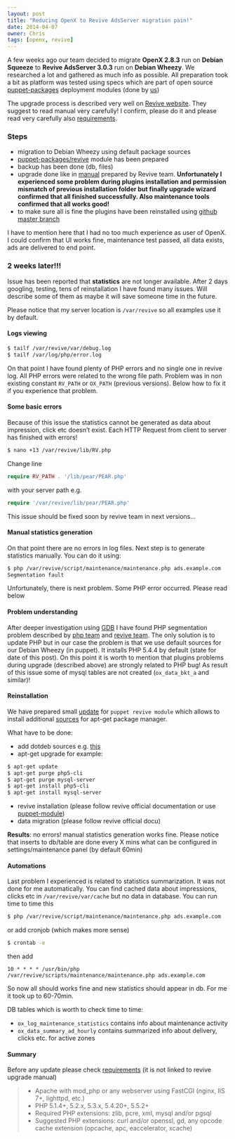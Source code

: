 ```yaml
---
layout: post
title: "Reducing OpenX to Revive AdsServer migration pain!"
date: 2014-04-07
owner: Chris
tags: [openx, revive]
---
```


A few weeks ago our team decided to migrate **OpenX 2.8.3** run on **Debian Squeeze** to **Revive AdsServer 3.0.3** run on **Debian Wheezy**.
We researched a lot and gathered as much info as possible. All preparation took a bit as platform was tested using specs
which are part of open source [puppet-packages](https://github.com/cargomedia/puppet-packages) deployment modules (done by [us](https://github.com/cargomedia/))

The upgrade process is described very well on [Revive website](http://www.revive-adserver.com/support/upgrading/). They suggest to read manual very carefully!
I confirm, please do it and please read very carefully also [requirements](http://www.revive-adserver.com/support/requirements/).

<!--more-->

### Steps

- migration to Debian Wheezy using default package sources
- [puppet-packages/revive](https://github.com/cargomedia/puppet-packages/tree/master/modules/revive) module has been prepared
- backup has been done (db, files)
- upgrade done like in [manual](http://www.revive-adserver.com/support/upgrading/) prepared by Revive team. **Unfortunately I experienced some problem during plugins installation and permission mismatch of previous installation folder but finally
upgrade wizard confirmed that all finished successfully. Also maintenance tools confirmed that all works good!**
- to make sure all is fine the plugins have been reinstalled using [github master branch](https://github.com/revive-adserver/revive-adserver/tree/master/plugins_repo/release)


I have to mention here that I had no too much experience as user of OpenX. I could confirm that UI works fine,
maintenance test passed, all data exists, ads are delivered to end point.

### 2 weeks later!!!
Issue has been reported that **statistics** are not longer available. After 2 days googling, testing, tens of reinstallation
I have found many issues. Will describe some of them as maybe it will save someone time in the future.

Please notice that my server location is `/var/revive` so all examples use it by default.

#### Logs viewing
```bash
$ tailf /var/revive/var/debug.log
$ tailf /var/log/php/error.log
```

On that point I have found plenty of PHP errors and no single one in revive log. All PHP errors were related to the wrong file path.
Problem was in non existing constant `RV_PATH` or `OX_PATH` (previous versions). Below how to fix it if you experience that problem.

#### Some basic errors
Because of this issue the statistics cannot be generated as data about impression, click etc doesn’t exist.
Each HTTP Request from client to server has finished with errors!

```bash
$ nano +13 /var/revive/lib/RV.php
```
Change line

```php
require RV_PATH . '/lib/pear/PEAR.php'
```
with your server path e.g.

```php
require '/var/revive/lib/pear/PEAR.php'
```
This issue should be fixed soon by revive team in next versions…

#### Manual statistics generation
On that point there are no errors in log files. Next step is to generate statistics manually. You can do it using:

```bash
$ php /var/revive/script/maintenance/maintenance.php ads.example.com
Segmentation fault
```
Unfortunately, there is next problem. Some PHP error occurred. Please read below

#### Problem understanding
After deeper investigation using [GDB](http://www.sourceware.org/gdb/) I have found PHP segmentation problem described by
[php team](https://bugs.php.net/bug.php?id=65367) and [revive team](http://www.revive-adserver.com/blog/whats-new-in-revive-adserver-v3-0-0/).
The only solution is to update PHP but in our case the problem is that we use default sources for our Debian Wheezy (in puppet).
It installs PHP 5.4.4 by default (state for date of this post). On this point it is worth to mention that plugins problems
during upgrade (described above) are strongly related to PHP bug! As result of this issue some of mysql tables are not created (`ox_data_bkt_a` and similar)!

#### Reinstallation
We have prepared small [update](https://github.com/cargomedia/puppet-packages/pull/560) for `puppet revive module` which allows to install additional
[sources](https://github.com/cargomedia/puppet-packages/blob/master/modules/apt/manifests/source/dotdeb.pp) for apt-get package manager.

What have to be done:

- add dotdeb sources e.g. [this](https://github.com/cargomedia/puppet-packages/blob/master/modules/apt/manifests/source/dotdeb.pp)
- apt-get upgrade for example:

```bash
$ apt-get update
$ apt-get purge php5-cli
$ apt-get purge mysql-server
$ apt-get install php5-cli
$ apt-get install mysql-server
```
- revive installation (please follow revive official documentation or use [puppet-module](https://github.com/cargomedia/puppet-packages/tree/master/modules/revive))
- data migration (please follow revive official docu)

**Results**: no errors! manual statistics generation works fine. Please notice that inserts to db/table are done
every X mins what can be configured in settings/maintenance panel (by default 60min)

#### Automations
Last problem I experienced is related to statistics summarization. It was not done for me automatically.
You can find cached data about impressions, clicks etc in `/var/revive/var/cache` but no data in database.
You can run time to time this

```bash
$ php /var/revive/script/maintenance/maintenance.php ads.example.com
```
or add cronjob (which makes more sense)

```bash
$ crontab -e
```
then add

```
10 * * * * /usr/bin/php /var/revive/scripts/maintenance/maintenance.php ads.example.com
```

So now all should works fine and new statistics should appear in db. For me it took up to 60-70min.

DB tables which is worth to check time to time:

- `ox_log_maintenance_statistics` contains info about maintenance activity
- `ox_data_summary_ad_hourly` contains summarized info about delivery, clicks etc. for active zones

#### Summary
Before any update please check [requirements](http://www.revive-adserver.com/support/requirements/) (it is not linked to revive upgrade manual)

>- Apache with mod_php or any webserver using FastCGI (nginx, IIS 7+, lighttpd, etc.)
>- PHP 5.1.4+, 5.2.x, 5.3.x, 5.4.20+, 5.5.2+
>- Required PHP extensions: zlib, pcre, xml, mysql and/or pgsql
>- Suggested PHP extensions: curl and/or openssl, gd, any opcode cache extension (opcache, apc, eaccelerator, xcache)

